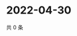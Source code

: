 # 2022-04-30

共 0 条

<!-- BEGIN WEIBO -->
<!-- 最后更新时间 Sat Apr 30 2022 17:15:23 GMT+0800 (China Standard Time) -->

<!-- END WEIBO -->
